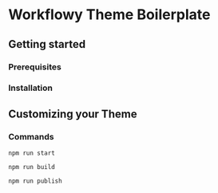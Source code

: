 # Workflowy Theme Boilerplate

## Getting started

### Prerequisites

### Installation

## Customizing your Theme

### Commands
``npm run start``

``npm run build``

``npm run publish``

